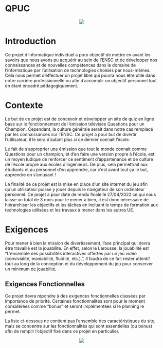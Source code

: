# QPUC
<p align="center">
  <img src="https://user-images.githubusercontent.com/79797037/156943331-7c38cb65-4a52-4f7e-8b96-6b121adde1ac.PNG">
</p>

<h1>Introduction</h1>
<p>	Ce projet d’informatique individuel a pour objectif de mettre en avant les savoirs que nous avons pu acquérir au sein de l’ENSC et de développer nos connaissances et de nouvelles compétences dans le domaine de l’informatique par l’utilisation de technologies choisies par nous-mêmes. Cela nous permet d’effectuer un projet libre qui pourra nous être utile dans notre carrière professionnelle ou afin d’accomplir un objectif personnel tout en étant encadré pédagogiquement.</p>
  
<h1>Contexte</h1>

<p>	Le but de ce projet est de concevoir et développer un site de quiz en ligne basé sur le fonctionnement de l’émission télévisée Questions pour un Champion. Cependant, la culture générale serait dans notre cas remplacé par les connaissances sur l’ENSC. Ce projet a pour but de divertir l’utilisateur, il le sera d’autant plus si ce dernier connait l’école.</p>
<p>Le fait de s’approprier une émission que tout le monde connait comme Questions pour un champion, et d’en faire une version propre à l’école, est un moyen ludique de renforcer ce sentiment d’appartenance et de culture de l’école propre aux écoles d’ingénieurs. De plus, cela permettrait aux étudiants et au personnel d’en apprendre, car c’est avant tout ça le but, apprendre en s’amusant ! </p>

<p> La finalité de ce projet est la mise en place d’un site internet du jeu afin qu’un utilisateur puisse y jouer depuis le navigateur de son ordinateur personnel. Ce projet a pour date de rendu finale le 27/04/2022 ce qui nous laisse un total de 3 mois pour le mener à bien, il est donc nécessaire de hiérarchiser les objectifs et les tâches en incluant le temps de formation aux technologies utilisées et les travaux à mener dans les autres UE.</p>

<h1>Exigences</h1>

<p>Pour mener à bien la mission de divertissement, l’axe principal qui devra être travaillé est la jouabilité. En effet, selon le Larousse, la jouabilité est “L’ensemble des possibilités interactives offertes par un jeu vidéo (convivialité, maniabilité, fluidité, etc.).”, il faudra de ce fait rester attentif tout au long de la conception et du développement du jeu pour conserver un minimum de jouabilité. </p>
 
<h2>Exigences Fonctionnelles</h2>

<p>Ce projet devra répondre à des exigences fonctionnelles classées par importance de priorité. Certaines fonctionnalités sont pour le moment considérées comme “bonus” et seront implémentées si le planning le permet.</p>
<p>La liste ci-dessous ne contient pas l’ensemble des caractéristiques du site, mais se concentre sur les fonctionnalités qui sont essentielles (ou bonus) afin de remplir l’objectif fixé dans ce projet en particulier.</p>
<p align="center">
  <img src="https://user-images.githubusercontent.com/79797037/156943560-89acc58f-69fa-4199-89d3-c0cde017cb44.PNG">
</p>

